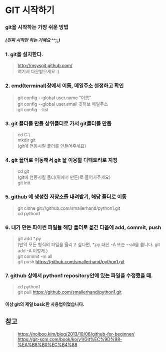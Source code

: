 # GIT 시작하기 
### git을 시작하는 가장 쉬운 방법
##### (진짜 시작만 하는 거예요 ^^;;)

### 1. git을 설치한다. <br/>
> http://msysgit.github.com/ <br/>
> 여기서 다운받으세요 :) <br/>

### 2. cmd(terminal)창에서 이름, 메일주소 설정하고 확인 <br/>
> git config --global user.name "이름" <br/> 
> git config --global user.email 깃허브 메일주소 <br/> 
> git config --list <br/>

### 3. git 폴더를 만들 상위폴더로 가서 git폴더를 만듬 <br/>
> cd C:\ <br/>
> mkdir git <br/>
> (git에 연동시킬 폴더를 만들어주세요) <br/>

### 4. git 폴더로 이동해서 git 을 이용할 디렉토리로 지정 <br/>
> cd git <br/>
> (git에 연동시킬 폴더(위에서 만든)로 들어가주세요)<br/>
> git init <br/>

### 5. github 에 생성한 저장소들 내려받기, 해당 폴더로 이동 <br/>
> git clone git://github.com/smallerhand/python1.git <br/>
> cd python1 <br/>

### 6. 내가 만든 파이썬 파일들 해당 폴더로 옮긴 다음에 add, commit, push <br/>
> git add *.py <br/>
> (만약 모든 형식의 파일을 올리고 싶다면, *.py 대신 -A 또는 --all을 씁니다. git add -A 이렇게.) <br/>
> git commit -m all <br/>
> git push https://github.com/smallerhand/python1.git <br/>

### 7. github 상에서 python1 repository안에 있는 파일을 수정했을 때. <br/>
> cd python1 <br/>
> git pull https://github.com/smallerhand/python1.git <br/>

#### 이상 git의 제일 basic한 사용법이었습니다.<br/>
## 참고<br/>
> https://nolboo.kim/blog/2013/10/06/github-for-beginner/ <br/>
> https://git-scm.com/book/ko/v1/Git%EC%9D%98-%EA%B8%B0%EC%B4%88 <br/>

